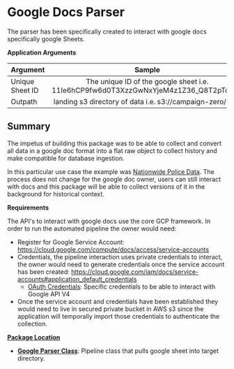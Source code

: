 # Google Docs Parser

The parser has been specifically created to interact with google docs specifically google Sheets.

**Application Arguments**

| Argument        | Sample           | Required  |
| ------------- |:-------------:| -----:|
| Unique Sheet ID | The unique ID of the google sheet i.e. 11Ie6hCP9fw6d0T3XzzGwNxYjeM4z1Z36_Q8T2pToJH8 | Yes  |
| Outpath | landing s3 directory of data i.e. s3://campaign-zero/cde/| Yes  |


Summary
-        

The impetus of building this package was to be able to collect and convert all data in a google doc format into a flat raw object to collect history and make compatible for database ingestion. 

In this particular use case the example was [Nationwide Police Data](https://docs.google.com/spreadsheets/d/11Ie6hCP9fw6d0T3XzzGwNxYjeM4z1Z36_Q8T2pToJH8/edit#gid=1623145710). The process does not change for the google doc owner, users can still interact with docs and this package will be able to collect versions of it in the background for historical context.

**Requirements**

The API's to interact with google docs use the core GCP framework. In order to run the automated pipeline the owner would need: 

 - Register for Google Service Account: https://cloud.google.com/compute/docs/access/service-accounts
 - Credentials, the pipeline interaction uses private credentials to interact, the owner would need to generate credentials once the service account has been created: https://cloud.google.com/iam/docs/service-accounts#application_default_credentials
   * [OAuth Credentials](https://support.google.com/cloud/answer/6158849?hl=en): Specific credentials to be able to interact with Google API V4
 - Once the service account and credentials have been established they would need to live in secured private bucket in AWS s3 since the application will temporally import those credentials to authenticate the collection. 
  
**[Package Location](../src/main/scala/com/sg/transformers/ocr)**

 - [**Google Parser Class**](../src/main/scala/com/sg/transformers/ocr/GoogleParser.scala): Pipeline class that pulls google sheet into target directory. 

